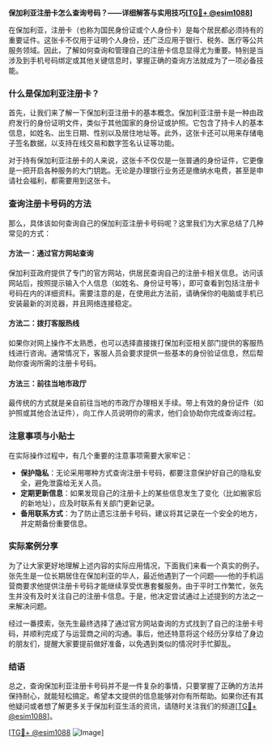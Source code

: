 **保加利亚注册卡怎么查询号码？——详细解答与实用技巧[[TG💪+ @esim1088](https://t.me/s/esim1088)]**

在保加利亚，注册卡（也称为国民身份证或个人身份卡）是每个居民都必须持有的重要证件。这张卡不仅用于证明个人身份，还广泛应用于银行、税务、医疗等公共服务领域。因此，了解如何查询和管理自己的注册卡信息显得尤为重要。特别是当涉及到手机号码绑定或其他关键信息时，掌握正确的查询方法就成为了一项必备技能。

### 什么是保加利亚注册卡？

首先，让我们来了解一下保加利亚注册卡的基本概念。保加利亚注册卡是一种由政府发行的身份证明文件，类似于其他国家的身份证或护照。它包含了持卡人的基本信息，如姓名、出生日期、性别以及居住地址等。此外，这张卡还可以用来存储电子签名数据，以支持在线交易和数字签名认证等功能。

对于持有保加利亚注册卡的人来说，这张卡不仅仅是一张普通的身份证件，它更像是一把开启各种服务的大门钥匙。无论是办理银行业务还是缴纳水电费，甚至是申请社会福利，都需要用到这张卡。

### 查询注册卡号码的方法

那么，具体该如何查询自己的保加利亚注册卡号码呢？这里我们为大家总结了几种常见的方式：

#### 方法一：通过官方网站查询
保加利亚政府提供了专门的官方网站，供居民查询自己的注册卡相关信息。访问该网站后，按照提示输入个人信息（如姓名、身份证号等），即可查看到包括注册卡号码在内的详细资料。需要注意的是，在使用此方法前，请确保你的电脑或手机已安装最新的浏览器，并且网络连接稳定。

#### 方法二：拨打客服热线
如果你对网上操作不太熟悉，也可以选择直接拨打保加利亚相关部门提供的客服热线进行咨询。通常情况下，客服人员会要求提供一些基本的身份验证信息，然后帮助你查询所需的注册卡号码。

#### 方法三：前往当地市政厅
最传统的方式就是亲自前往当地的市政厅办理相关手续。带上有效的身份证件（如护照或其他合法证件），向工作人员说明你的需求，他们会协助你完成查询过程。

### 注意事项与小贴士

在实际操作过程中，有几个重要的注意事项需要大家牢记：
- **保护隐私**：无论采用哪种方式查询注册卡号码，都要注意保护好自己的隐私安全，避免泄露给无关人员。
- **定期更新信息**：如果发现自己的注册卡上的某些信息发生了变化（比如搬家后的新地址），应及时联系有关部门更新记录。
- **备用联系方式**：为了防止遗忘注册卡号码，建议将其记录在一个安全的地方，并定期备份重要信息。

### 实际案例分享

为了让大家更好地理解上述内容的实际应用情况，下面我们来看一个真实的例子。张先生是一位长期居住在保加利亚的华人，最近他遇到了一个问题——他的手机运营商要求他提供注册卡号码才能继续享受优惠套餐服务。由于平时工作繁忙，张先生并没有及时关注自己的注册卡信息。于是，他决定尝试通过上述提到的方法之一来解决问题。

经过一番摸索，张先生最终选择了通过官方网站查询的方式找到了自己的注册卡号码，并顺利完成了与运营商之间的沟通。事后，他还特意将这个经历分享给了身边的朋友们，提醒大家要提前做好准备，以免遇到类似的情况时手忙脚乱。

### 结语

总之，查询保加利亚注册卡号码并不是一件复杂的事情，只要掌握了正确的方法并保持耐心，就能轻松搞定。希望本文提供的信息能够对你有所帮助。如果你还有其他疑问或者想了解更多关于保加利亚生活的资讯，请随时关注我们的频道[[TG💪+ @esim1088](https://t.me/s/esim1088)]。

[[TG💪+ @esim1088](https://t.me/s/esim1088) ![Image](https://i.postimg.cc/4NQfJmqS/Snipaste-2025-05-13-00-14-12.png)]